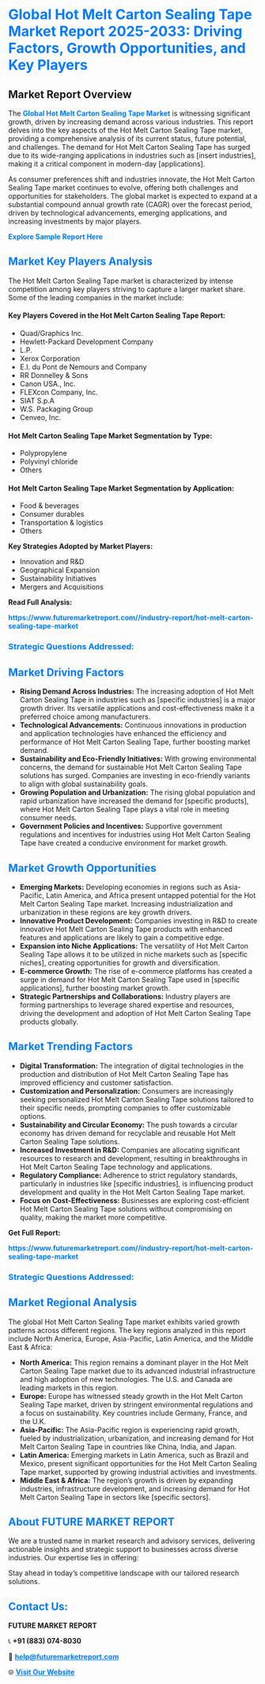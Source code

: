 <h1 style="color: #007BFF;">Global Hot Melt Carton Sealing Tape Market Report 2025-2033: Driving Factors, Growth Opportunities, and Key Players</h1>

<section id="overview">
<h2>Market Report Overview</h2>
<p>The <a href="https://www.futuremarketreport.com//industry-report/hot-melt-carton-sealing-tape-market" style="color: #007BFF; text-decoration: none;"><strong>Global Hot Melt Carton Sealing Tape Market</strong></a> is witnessing significant growth, driven by increasing demand across various industries. This report delves into the key aspects of the Hot Melt Carton Sealing Tape market, providing a comprehensive analysis of its current status, future potential, and challenges. The demand for Hot Melt Carton Sealing Tape has surged due to its wide-ranging applications in industries such as [insert industries], making it a critical component in modern-day [applications].</p>
<p>As consumer preferences shift and industries innovate, the Hot Melt Carton Sealing Tape market continues to evolve, offering both challenges and opportunities for stakeholders. The global market is expected to expand at a substantial compound annual growth rate (CAGR) over the forecast period, driven by technological advancements, emerging applications, and increasing investments by major players.</p>
</section>

<section id="overview">
<p><a href="https://www.futuremarketreport.com//request-sample/reportId=54634" style="color: #007BFF; text-decoration: none;"><strong>Explore Sample Report Here</strong></a></p>
</section>

<section id="key-players">
<h2 style="color: #007BFF;">Market Key Players Analysis</h2>
<p>The Hot Melt Carton Sealing Tape market is characterized by intense competition among key players striving to capture a larger market share. Some of the leading companies in the market include:</p>
<h4>Key Players Covered in the Hot Melt Carton Sealing Tape Report:</h4>
<ul><li>Quad/Graphics Inc.</li><li>Hewlett-Packard Development Company</li><li>L.P.</li><li>Xerox Corporation</li><li>E.I. du Pont de Nemours and Company</li><li>RR Donnelley &amp; Sons</li><li>Canon USA., Inc.</li><li>FLEXcon Company, Inc.</li><li>SIAT S.p.A</li><li>W.S. Packaging Group</li><li>Cenveo, Inc.</li></ul>
<h4>Hot Melt Carton Sealing Tape Market Segmentation by Type:</h4>
<ul><li>Polypropylene</li><li>Polyvinyl chloride</li><li>Others</li></ul>

<h4>Hot Melt Carton Sealing Tape Market Segmentation by Application:</h4>
<ul><li>Food &amp; beverages</li><li>Consumer durables</li><li>Transportation &amp; logistics</li><li>Others</li></ul>
<p><strong>Key Strategies Adopted by Market Players:</strong></p>
<ul>
<li>Innovation and R&D</li>
<li>Geographical Expansion</li>
<li>Sustainability Initiatives</li>
<li>Mergers and Acquisitions</li>
</ul>
</section>

<section>
<p><strong>Read Full Analysis: </strong></p><a href="https://www.futuremarketreport.com//industry-report/hot-melt-carton-sealing-tape-market" style="color: #007BFF; text-decoration: none;"><strong>https://www.futuremarketreport.com//industry-report/hot-melt-carton-sealing-tape-market</strong></a>
<h3 style="color: #007BFF;">Strategic Questions Addressed:</h3>
</section>

<section id="driving-factors">
<h2 style="color: #007BFF;">Market Driving Factors</h2>
<ul>
<li><strong>Rising Demand Across Industries:</strong> The increasing adoption of Hot Melt Carton Sealing Tape in industries such as [specific industries] is a major growth driver. Its versatile applications and cost-effectiveness make it a preferred choice among manufacturers.</li>
<li><strong>Technological Advancements:</strong> Continuous innovations in production and application technologies have enhanced the efficiency and performance of Hot Melt Carton Sealing Tape, further boosting market demand.</li>
<li><strong>Sustainability and Eco-Friendly Initiatives:</strong> With growing environmental concerns, the demand for sustainable Hot Melt Carton Sealing Tape solutions has surged. Companies are investing in eco-friendly variants to align with global sustainability goals.</li>
<li><strong>Growing Population and Urbanization:</strong> The rising global population and rapid urbanization have increased the demand for [specific products], where Hot Melt Carton Sealing Tape plays a vital role in meeting consumer needs.</li>
<li><strong>Government Policies and Incentives:</strong> Supportive government regulations and incentives for industries using Hot Melt Carton Sealing Tape have created a conducive environment for market growth.</li>
</ul>
</section>

<section id="growth-opportunities">
<h2 style="color: #007BFF;">Market Growth Opportunities</h2>
<ul>
<li><strong>Emerging Markets:</strong> Developing economies in regions such as Asia-Pacific, Latin America, and Africa present untapped potential for the Hot Melt Carton Sealing Tape market. Increasing industrialization and urbanization in these regions are key growth drivers.</li>
<li><strong>Innovative Product Development:</strong> Companies investing in R&D to create innovative Hot Melt Carton Sealing Tape products with enhanced features and applications are likely to gain a competitive edge.</li>
<li><strong>Expansion into Niche Applications:</strong> The versatility of Hot Melt Carton Sealing Tape allows it to be utilized in niche markets such as [specific niches], creating opportunities for growth and diversification.</li>
<li><strong>E-commerce Growth:</strong> The rise of e-commerce platforms has created a surge in demand for Hot Melt Carton Sealing Tape used in [specific applications], further boosting market growth.</li>
<li><strong>Strategic Partnerships and Collaborations:</strong> Industry players are forming partnerships to leverage shared expertise and resources, driving the development and adoption of Hot Melt Carton Sealing Tape products globally.</li>
</ul>
</section>

<section id="trending-factors">
<h2 style="color: #007BFF;">Market Trending Factors</h2>
<ul>
<li><strong>Digital Transformation:</strong> The integration of digital technologies in the production and distribution of Hot Melt Carton Sealing Tape has improved efficiency and customer satisfaction.</li>
<li><strong>Customization and Personalization:</strong> Consumers are increasingly seeking personalized Hot Melt Carton Sealing Tape solutions tailored to their specific needs, prompting companies to offer customizable options.</li>
<li><strong>Sustainability and Circular Economy:</strong> The push towards a circular economy has driven demand for recyclable and reusable Hot Melt Carton Sealing Tape solutions.</li>
<li><strong>Increased Investment in R&D:</strong> Companies are allocating significant resources to research and development, resulting in breakthroughs in Hot Melt Carton Sealing Tape technology and applications.</li>
<li><strong>Regulatory Compliance:</strong> Adherence to strict regulatory standards, particularly in industries like [specific industries], is influencing product development and quality in the Hot Melt Carton Sealing Tape market.</li>
<li><strong>Focus on Cost-Effectiveness:</strong> Businesses are exploring cost-efficient Hot Melt Carton Sealing Tape solutions without compromising on quality, making the market more competitive.</li>
</ul>
</section>

<section>
<p><strong>Get Full Report: </strong></p><a href="https://www.futuremarketreport.com//industry-report/hot-melt-carton-sealing-tape-market" style="color: #007BFF; text-decoration: none;"><strong>https://www.futuremarketreport.com//industry-report/hot-melt-carton-sealing-tape-market</strong></a>
<h3 style="color: #007BFF;">Strategic Questions Addressed:</h3>
</section>


<section id="regional-analysis">
<h2 style="color: #007BFF;">Market Regional Analysis</h2>
<p>The global Hot Melt Carton Sealing Tape market exhibits varied growth patterns across different regions. The key regions analyzed in this report include North America, Europe, Asia-Pacific, Latin America, and the Middle East & Africa:</p>
<ul>
<li><strong>North America:</strong> This region remains a dominant player in the Hot Melt Carton Sealing Tape market due to its advanced industrial infrastructure and high adoption of new technologies. The U.S. and Canada are leading markets in this region.</li>
<li><strong>Europe:</strong> Europe has witnessed steady growth in the Hot Melt Carton Sealing Tape market, driven by stringent environmental regulations and a focus on sustainability. Key countries include Germany, France, and the U.K.</li>
<li><strong>Asia-Pacific:</strong> The Asia-Pacific region is experiencing rapid growth, fueled by industrialization, urbanization, and increasing demand for Hot Melt Carton Sealing Tape in countries like China, India, and Japan.</li>
<li><strong>Latin America:</strong> Emerging markets in Latin America, such as Brazil and Mexico, present significant opportunities for the Hot Melt Carton Sealing Tape market, supported by growing industrial activities and investments.</li>
<li><strong>Middle East & Africa:</strong> The region’s growth is driven by expanding industries, infrastructure development, and increasing demand for Hot Melt Carton Sealing Tape in sectors like [specific sectors].</li>
</ul>
</section>

<footer>
<h2 style="color: #007BFF;">About FUTURE MARKET REPORT</h2>
<p>We are a trusted name in market research and advisory services, delivering actionable insights and strategic support to businesses across diverse industries. Our expertise lies in offering:</p>

<p>Stay ahead in today’s competitive landscape with our tailored research solutions.</p>

<h2 style="color: #007BFF;">Contact Us:</h2>
<p><strong>FUTURE MARKET REPORT</strong></p>
<p>📞 <strong>+91 (883) 074-8030</strong></p>
<p>📧 <strong><a href="mailto:help@futuremarketreport.com" style="color: #007BFF;">help@futuremarketreport.com</a></strong></p>
<p>🌐 <strong><a href="https://www.futuremarketreport.com/" style="color: #007BFF;">Visit Our Website</a></strong></p>
</footer>